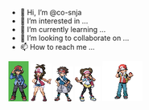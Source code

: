 - 👋 Hi, I’m @co-snja
- 👀 I’m interested in ...
- 🌱 I’m currently learning ...
- 💞️ I’m looking to collaborate on ...
- 📫 How to reach me ...
<img src="/hilbert-edit.png">
<img src="/hilda.png">
<img src="/nate-b2w2-final.png">
<img src="/rosa-b2w2-final.png">
<img src="/red-hgss-final.png">
<!---
co-snja/co-snja is a ✨ special ✨ repository because its `README.md` (this file) appears on your GitHub profile.
You can click the Preview link to take a look at your changes.
--->
